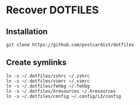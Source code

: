 # Recover DOTFILES

## Installation

	git clone https://github.com/postcardist/dotfiles

## Create symlinks

	ln -s ~/.dotfiles/zshrc ~/.zshrc
	ln -s ~/.dotfiles/vimrc ~/.vimrc
	ln -s ~/.dotfiles/fehbg ~/.fehbg
	ln -s ~/.dotfiles/Xresources ~/.Xresources
	ln -s ~/.dotfiles/config ~/.config/i3/config

